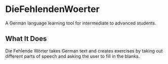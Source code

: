 # DieFehlendenWoerter
A German language learning tool for intermediate to advanced students.

## What It Does
Die Fehlende Wörter takes German text and creates exercises by taking out different parts of speech and asking the user to fill in the blanks.
